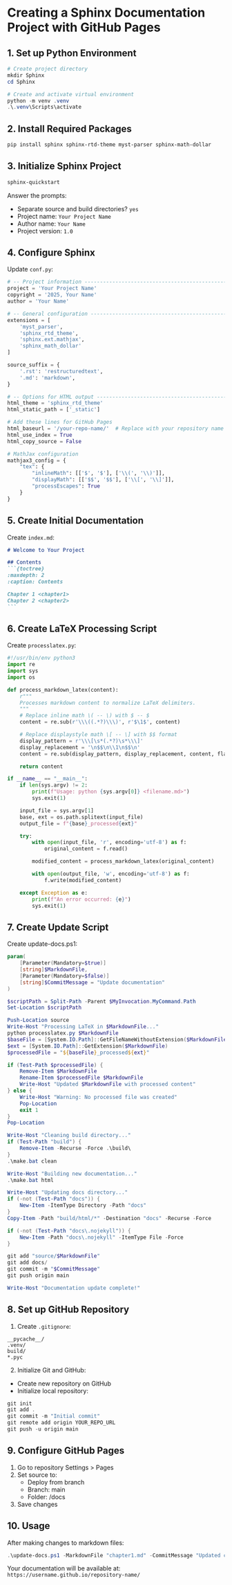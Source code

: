 # Creating a Sphinx Documentation Project with GitHub Pages

## 1. Set up Python Environment
```powershell
# Create project directory
mkdir Sphinx
cd Sphinx

# Create and activate virtual environment
python -m venv .venv
.\.venv\Scripts\activate
```

## 2. Install Required Packages
```powershell
pip install sphinx sphinx-rtd-theme myst-parser sphinx-math-dollar
```

## 3. Initialize Sphinx Project
```powershell
sphinx-quickstart
```
Answer the prompts:
- Separate source and build directories? `yes`
- Project name: `Your Project Name`
- Author name: `Your Name`
- Project version: `1.0`

## 4. Configure Sphinx
Update `conf.py`:

````python
# -- Project information -----------------------------------------------------
project = 'Your Project Name'
copyright = '2025, Your Name'
author = 'Your Name'

# -- General configuration ---------------------------------------------------
extensions = [
    'myst_parser',
    'sphinx_rtd_theme',
    'sphinx.ext.mathjax',
    'sphinx_math_dollar'
]

source_suffix = {
    '.rst': 'restructuredtext',
    '.md': 'markdown',
}

# -- Options for HTML output -------------------------------------------------
html_theme = 'sphinx_rtd_theme'
html_static_path = ['_static']

# Add these lines for GitHub Pages
html_baseurl = '/your-repo-name/'  # Replace with your repository name
html_use_index = True
html_copy_source = False

# MathJax configuration
mathjax3_config = {
    "tex": {
        "inlineMath": [['$', '$'], ['\\(', '\\)']],
        "displayMath": [['$$', '$$'], ['\\[', '\\]']],
        "processEscapes": True
    }
}
````

## 5. Create Initial Documentation
Create `index.md`:

````markdown
# Welcome to Your Project

## Contents
```{toctree}
:maxdepth: 2
:caption: Contents

Chapter 1 <chapter1>
Chapter 2 <chapter2>
```
````

## 6. Create LaTeX Processing Script
Create `processlatex.py`:

````python
#!/usr/bin/env python3
import re
import sys
import os

def process_markdown_latex(content):
    r"""
    Processes markdown content to normalize LaTeX delimiters.
    """
    # Replace inline math \( -- \) with $ -- $
    content = re.sub(r'\\\((.*?)\\\)', r'$\1$', content)

    # Replace displaystyle math \[ -- \] with $$ format
    display_pattern = r'\\\[\s*(.*?)\s*\\\]'
    display_replacement = '\n$$\n\\1\n$$\n'
    content = re.sub(display_pattern, display_replacement, content, flags=re.DOTALL)

    return content

if __name__ == "__main__":
    if len(sys.argv) != 2:
        print(f"Usage: python {sys.argv[0]} <filename.md>")
        sys.exit(1)

    input_file = sys.argv[1]
    base, ext = os.path.splitext(input_file)
    output_file = f"{base}_processed{ext}"

    try:
        with open(input_file, 'r', encoding='utf-8') as f:
            original_content = f.read()

        modified_content = process_markdown_latex(original_content)

        with open(output_file, 'w', encoding='utf-8') as f:
            f.write(modified_content)

    except Exception as e:
        print(f"An error occurred: {e}")
        sys.exit(1)
````

## 7. Create Update Script
Create update-docs.ps1:

````powershell
param(
    [Parameter(Mandatory=$true)]
    [string]$MarkdownFile,
    [Parameter(Mandatory=$false)]
    [string]$CommitMessage = "Update documentation"
)

$scriptPath = Split-Path -Parent $MyInvocation.MyCommand.Path
Set-Location $scriptPath

Push-Location source
Write-Host "Processing LaTeX in $MarkdownFile..."
python processlatex.py $MarkdownFile
$baseFile = [System.IO.Path]::GetFileNameWithoutExtension($MarkdownFile)
$ext = [System.IO.Path]::GetExtension($MarkdownFile)
$processedFile = "${baseFile}_processed${ext}"

if (Test-Path $processedFile) {
    Remove-Item $MarkdownFile
    Rename-Item $processedFile $MarkdownFile
    Write-Host "Updated $MarkdownFile with processed content"
} else {
    Write-Host "Warning: No processed file was created"
    Pop-Location
    exit 1
}
Pop-Location

Write-Host "Cleaning build directory..."
if (Test-Path "build") {
    Remove-Item -Recurse -Force .\build\
}
.\make.bat clean

Write-Host "Building new documentation..."
.\make.bat html

Write-Host "Updating docs directory..."
if (-not (Test-Path "docs")) {
    New-Item -ItemType Directory -Path "docs"
}
Copy-Item -Path "build/html/*" -Destination "docs" -Recurse -Force

if (-not (Test-Path "docs\.nojekyll")) {
    New-Item -Path "docs\.nojekyll" -ItemType File -Force
}

git add "source/$MarkdownFile"
git add docs/
git commit -m "$CommitMessage"
git push origin main

Write-Host "Documentation update complete!"
````

## 8. Set up GitHub Repository
1. Create `.gitignore`:
````text
__pycache__/
.venv/
build/
*.pyc
````

2. Initialize Git and GitHub:
- Create new repository on GitHub
- Initialize local repository:
```powershell
git init
git add .
git commit -m "Initial commit"
git remote add origin YOUR_REPO_URL
git push -u origin main
```

## 9. Configure GitHub Pages
1. Go to repository Settings > Pages
2. Set source to:
   - Deploy from branch
   - Branch: main
   - Folder: /docs
3. Save changes

## 10. Usage
After making changes to markdown files:
```powershell
.\update-docs.ps1 -MarkdownFile "chapter1.md" -CommitMessage "Updated content"
```

Your documentation will be available at:
`https://username.github.io/repository-name/`